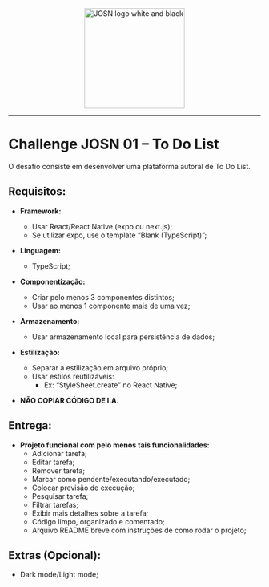 <div align="center">
  <img src="https://github.com/user-attachments/assets/51282c8d-9c30-49b9-8997-9207ee5a015e" width="200" alt="JOSN logo white and black">
</div>

---

# Challenge JOSN 01 – To Do List

O desafio consiste em desenvolver uma plataforma autoral de To Do List.

## Requisitos:

- **Framework:**
  - Usar React/React Native (expo ou next.js);
  - Se utilizar expo, use o template “Blank (TypeScript)”;

- **Linguagem:**
  - TypeScript;

- **Componentização:**
  - Criar pelo menos 3 componentes distintos;
  - Usar ao menos 1 componente mais de uma vez;

- **Armazenamento:**
  - Usar armazenamento local para persistência de dados;

- **Estilização:**
  - Separar a estilização em arquivo próprio;
  - Usar estilos reutilizáveis:
    - Ex: “StyleSheet.create” no React Native;

- **NÃO COPIAR CÓDIGO DE I.A.**

## Entrega:

- **Projeto funcional com pelo menos tais funcionalidades:**
  - Adicionar tarefa;
  - Editar tarefa;
  - Remover tarefa;
  - Marcar como pendente/executando/executado;
  - Colocar previsão de execução;
  - Pesquisar tarefa;
  - Filtrar tarefas;
  - Exibir mais detalhes sobre a tarefa;
  - Código limpo, organizado e comentado;
  - Arquivo README breve com instruções de como rodar o projeto;

## Extras (Opcional):

- Dark mode/Light mode;
